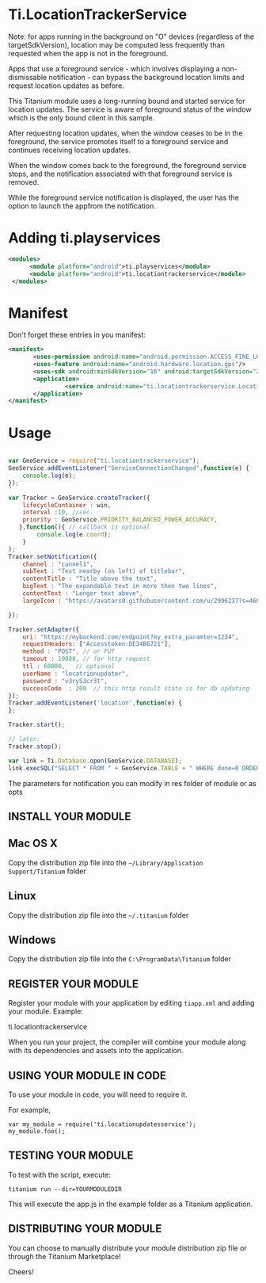 # Ti.LocationTrackerService
 
 Note: for apps running in the background on "O" devices (regardless of the targetSdkVersion),  location may be computed less frequently than requested when the app is not in the foreground.
 
Apps that use a foreground service -  which involves displaying a non-dismissable notification -  can bypass the background location limits and request location updates as before.
 
 This Titanium module uses a long-running bound and started service for location updates. The service is aware of foreground status of the window  which is the only bound client in this sample. 

After requesting location updates, when the window ceases to be in the foreground, the service promotes itself to a foreground service and continues receiving location updates.

 When the window comes back to the foreground, the foreground service stops, and the notification associated with that foreground service is removed.
 
 While the foreground service notification is displayed, the user has the option to launch the appfrom the notification. 
 

# Adding ti.playservices

```xml
<modules>
      <module platform="android">ti.playservices</module>
      <module platform="android">ti.locationtrackerservice</module>
 </modules>
```    

# Manifest

Don't forget these entries in you manifest:

```xml
<manifest>
       <uses-permission android:name="android.permission.ACCESS_FINE_LOCATION"/>
       <uses-feature android:name="android.hardware.location.gps"/>
       <uses-sdk android:minSdkVersion="16" android:targetSdkVersion="26"/>
       <application>
                <service android:name="ti.locationtrackerservice.LocationUpdatesService"/>
       </application>
</manifest>
```


# Usage

```javascript

var GeoService = require("ti.locationtrackerservice");
GeoService.addEventListener("ServiceConnectionChanged",function(e) {
	console.log(e);
});
´
var Tracker = GeoService.createTracker({
	lifecycleContainer : win, 
	interval :10, //sec.
	priority : GeoService.PRIORITY_BALANCED_POWER_ACCURACY,
   },function(){ // callback is optional
		console.log(e.coord);
	}
);
Tracker.setNotification({
	channel : "cannel1",
	subText : "Text nearby (on left) of titlebar",
	contentTitle : "Title above the text",
	bigText : "The expandable text in more then two lines",
	contentText : "Longer text above",
	largeIcon : "https://avatars0.githubusercontent.com/u/2996237?s=460&v=4"  // optionalfor icon on right side

});

Tracker.setAdapter({  
	uri: "https://mybackend.com/endpoint?my_extra_paramter=1234",
	requestHeaders: ["Accesstoken:DE34B6721"],
	method : "POST", // or PUT
	timeout : 10000, // for http request
	ttl : 60000,   // optional
	userName : "locatrionupdater",
	password : "v3ryS3cr3t",
	successCode  : 200  // this http result state is for db updating
});
Tracker.addEventListener('location',function(e) {
};

Tracker.start();

// later:
Tracker.stop();

var link = Ti.Database.open(GeoService.DATABASE);
link.execSQL("SELECT * FROM " + GeoService.TABLE + " WHERE done=0 ORDER BY time");

```
The parameters for notification you can modify in res folder of module or as opts


INSTALL YOUR MODULE
-------------------

Mac OS X
--------
Copy the distribution zip file into the `~/Library/Application Support/Titanium` folder

Linux
-----
Copy the distribution zip file into the `~/.titanium` folder

Windows
-------
Copy the distribution zip file into the `C:\ProgramData\Titanium` folder


REGISTER YOUR MODULE
--------------------

Register your module with your application by editing `tiapp.xml` and adding your module.
Example:

<modules>
	<module version="0.1">ti.locationtrackerservice</module>
</modules>

When you run your project, the compiler will combine your module along with its dependencies
and assets into the application.


USING YOUR MODULE IN CODE
-------------------------

To use your module in code, you will need to require it.

For example,

	var my_module = require('ti.locationupdatesservice');
	my_module.foo();


TESTING YOUR MODULE
-------------------

To test with the script, execute:

	titanium run --dir=YOURMODULEDIR

This will execute the app.js in the example folder as a Titanium application.


DISTRIBUTING YOUR MODULE
-------------------------

You can choose to manually distribute your module distribution zip file or through the Titanium Marketplace!


Cheers!
